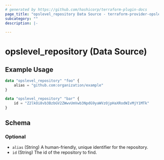 ```yaml
---
# generated by https://github.com/hashicorp/terraform-plugin-docs
page_title: "opslevel_repository Data Source - terraform-provider-opslevel"
subcategory: ""
description: |-
  
---
```


# opslevel_repository (Data Source)



## Example Usage

```terraform
data "opslevel_repository" "foo" {
    alias = "github.com:organization/example"
}

data "opslevel_repository" "bar" {
    id = "Z2lkOi8vb3BzbGV2ZWwvUmVwb3NpdG9yaWVzOjpHaXRodWIvMjY1MTk"
}
```

<!-- schema generated by tfplugindocs -->
## Schema

### Optional

- `alias` (String) A human-friendly, unique identifier for the repository.
- `id` (String) The id of the repository to find.


